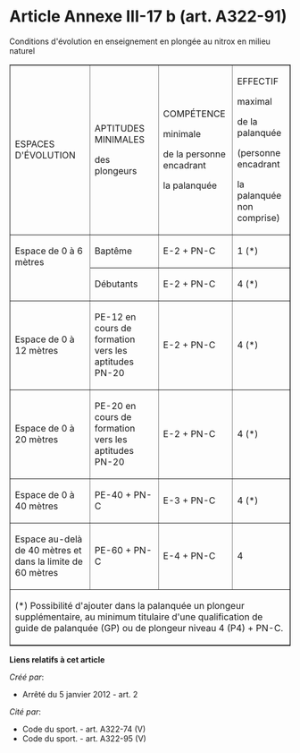 # Article Annexe III-17 b (art. A322-91)

Conditions d'évolution en enseignement en plongée au nitrox en milieu naturel

<table cellpadding="0" border="1" width="680">
  <tbody>
    <tr>
      <td>

ESPACES D'ÉVOLUTION

</td>
      <td>

APTITUDES MINIMALES

des plongeurs

</td>
      <td>

COMPÉTENCE

minimale

de la personne encadrant

la palanquée

</td>
      <td>

EFFECTIF

maximal

de la palanquée

(personne encadrant

la palanquée non comprise)

</td>
    </tr>
    <tr>
      <td valign="top" rowspan="2">

Espace de 0 à 6 mètres

</td>
      <td valign="top">

Baptême

</td>
      <td valign="top">

E-2 + PN-C

</td>
      <td valign="top">

1 (*)

</td>
    </tr>
    <tr>
      <td>

Débutants

</td>
      <td>

E-2 + PN-C

</td>
      <td>

4 (*)

</td>
    </tr>
    <tr>
      <td>

Espace de 0 à 12 mètres 

</td>
      <td>

PE-12 en cours de formation vers les aptitudes PN-20

</td>
      <td>

E-2 + PN-C

</td>
      <td>

4 (*)

</td>
    </tr>
    <tr>
      <td>

Espace de 0 à 20 mètres

</td>
      <td>

PE-20 en cours de formation vers les aptitudes PN-20

</td>
      <td>

E-2 + PN-C

</td>
      <td>

4 (*)

</td>
    </tr>
    <tr>
      <td>

Espace de 0 à 40 mètres

</td>
      <td>

PE-40 + PN-C

</td>
      <td>

E-3 + PN-C

</td>
      <td>

4 (*)

</td>
    </tr>
    <tr>
      <td>

Espace au-delà de 40 mètres et dans la limite de 60 mètres

</td>
      <td>

PE-60 + PN-C

</td>
      <td>

E-4 + PN-C

</td>
      <td>

4 

</td>
    </tr>
    <tr>
      <td colspan="4">

(*) Possibilité d'ajouter dans la palanquée un plongeur supplémentaire, au minimum titulaire d'une qualification de guide de
palanquée (GP) ou de plongeur niveau 4 (P4) + PN-C.

</td>
    </tr>
  </tbody>
</table>

**Liens relatifs à cet article**

_Créé par_:

  - Arrêté du 5 janvier 2012 - art. 2

_Cité par_:

  - Code du sport. - art. A322-74 (V)
  - Code du sport. - art. A322-95 (V)
